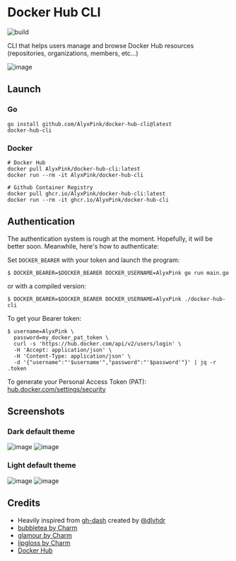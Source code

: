 # Docker Hub CLI

![build](https://github.com/AlyxPink/docker-hub-cli/actions/workflows/build.yml/badge.svg)

CLI that helps users manage and browse Docker Hub resources (repositories, organizations, members, etc...)

![image](https://user-images.githubusercontent.com/2109178/180596993-6b6638d8-6dfb-4a84-9bc8-172f282e8af3.png)

## Launch

### Go
```console
go install github.com/AlyxPink/docker-hub-cli@latest
docker-hub-cli
```
### Docker
```console
# Docker Hub
docker pull AlyxPink/docker-hub-cli:latest
docker run --rm -it AlyxPink/docker-hub-cli

# Github Container Registry
docker pull ghcr.io/AlyxPink/docker-hub-cli:latest
docker run --rm -it ghcr.io/AlyxPink/docker-hub-cli
```

## Authentication

The authentication system is rough at the moment. Hopefully, it will be better soon. Meanwhile, here's how to authenticate:

Set `DOCKER_BEARER` with your token and launch the program:

```console
$ DOCKER_BEARER=$DOCKER_BEARER DOCKER_USERNAME=AlyxPink go run main.go
```

or with a compiled version:
```console
$ DOCKER_BEARER=$DOCKER_BEARER DOCKER_USERNAME=AlyxPink ./docker-hub-cli
```

To get your Bearer token:
```console
$ username=AlyxPink \
  password=my_docker_pat_token \
  curl -s 'https://hub.docker.com/api/v2/users/login' \
  -H 'Accept: application/json' \
  -H 'Content-Type: application/json' \
  -d '{"username":"'$username'","password":"'$password'"}' | jq -r .token
```

To generate your Personal Access Token (PAT): [hub.docker.com/settings/security](https://hub.docker.com/settings/security)

## Screenshots

### Dark default theme
![image](https://user-images.githubusercontent.com/2109178/180597089-22be7878-8a27-4fe6-8401-be28cc26fa0b.png)
![image](https://user-images.githubusercontent.com/2109178/180597084-c1e26447-91ce-4b82-994f-481886776fad.png)

### Light default theme
![image](https://user-images.githubusercontent.com/2109178/180597083-66beebdb-3b60-401f-ab78-343b866b3986.png)
![image](https://user-images.githubusercontent.com/2109178/180597082-180ff55a-18e1-4056-83a9-26694c1fcc23.png)

## Credits

- Heavily inspired from [gh-dash](https://github.com/dlvhdr/gh-dash/) created by [@dlvhdr](https://github.com/dlvhdr/)
- [bubbletea by Charm](https://github.com/charmbracelet/bubbletea)
- [glamour by Charm](https://github.com/charmbracelet/glamour)
- [lipgloss by Charm](https://github.com/charmbracelet/lipgloss)
- [Docker Hub](https://hub.docker.com/)
